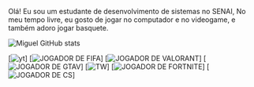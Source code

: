 Olá! Eu sou um estudante de desenvolvimento de sistemas no SENAI, No meu tempo livre, eu gosto de jogar no computador e no videogame, e também adoro jogar basquete.

![Miguel GitHub stats](https://github-readme-stats.vercel.app/api?username=Miguel-Mernick&show_icons=true&theme=dracula)

[![yt](https://img.shields.io/badge/YouTube-FF0000?style=for-the-badge&logo=youtube&logoColor=white)]
[![JOGADOR DE FIFA](https://img.shields.io/badge/FIFA-B7312F?style=for-the-badge&logo=fifa&logoColor=white)]
[![JOGADOR DE VALORANT](https://img.shields.io/badge/Riot_Games-D32936?style=for-the-badge&logo=riot-games&logoColor=white)]
[![JOGADOR DE GTAV](https://img.shields.io/badge/PlayStation-003791?style=for-the-badge&logo=playstation&logoColor=white)]
[![TW](https://img.shields.io/badge/Twitch-9146FF?style=for-the-badge&logo=twitch&logoColor=white)]
[![JOGADOR DE FORTNITE](https://img.shields.io/badge/Epic%20Games-313131?style=for-the-badge&logo=Epic%20Games&logoColor=white)]
[![JOGADOR DE CS](https://img.shields.io/badge/Steam-000000?style=for-the-badge&logo=steam&logoColor=white)]

